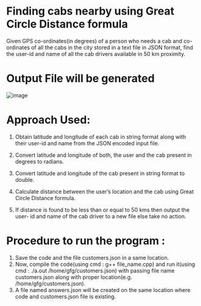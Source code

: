 # Finding cabs nearby using Great Circle Distance formula
Given GPS co-ordinates(in degrees) of a person who needs a cab and co-ordinates of all the cabs in the city stored in a text file in JSON format, find the user-id and name of all the cab drivers available in 50 km proximity.

# Output File will be generated
![image](https://user-images.githubusercontent.com/88089351/171941063-44bf0215-e0b8-4f86-b588-da5457335995.png)

# Approach Used:
1. Obtain latitude and longitude of each cab in string format along with their
user-id and name from the JSON encoded input file.

2. Convert latitude and longitude of both, the user and the cab present in
degrees to radians.

3. Convert latitude and longitude of the cab present in string format to double.
4. Calculate distance between the user’s location and the cab using Great Circle
Distance formula.

5. If distance is found to be less than or equal to 50 kms then output the user-
id and name of the cab driver to a new file else take no action.

# Procedure to run the program :
1. Save the code and the file customers.json in a same location.
2. Now, compile the code(using cmd : g++ file_name.cpp) and run it(using cmd : ./a.out /home/gfg/customers.json) with passing file name customers.json along with proper location(e.g. /home/gfg/customers.json).
3. A file named answers.json will be created on the same location where code and customers.json file is existing.
